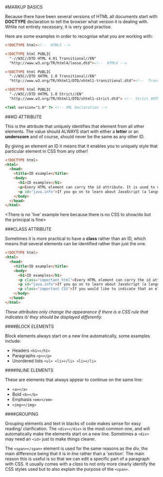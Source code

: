 #MARKUP BASICS

Because there have been several versions of HTML all documents start with __DOCTYPE__ declaration to tell the browser what version it is dealing with. WHile not entirely necessary, it is very good practise.

Here are some examples in order to recognise what you are working with:

```html
<!DOCTYPE html><!--  HTML5 -->

<!DOCTYPE html PUBLIC
  "-//W3C//DTD HTML 4.01 Transitional//EN"
  "http://www.w3.org/TR/html4/loose.dtd"><!--  HTML4 -->

<!DOCTYPE html PUBLIC
  "-//W3C//DTD XHTML 1.0 Transitional//EN"
  "http://www.w3.org/TR/Xhtml1/DTD/xhtml1-transitional.dtd"><!--  Transitional XHTML --> 1.0

<!DOCTYPE html PUBLIC
  "-//W3C//DTD XHTML 1.0 Strict//EN"
  "http://www.w3.org/TR/Xhtml1/DTD/xhtml1-strict.dtd"> <!-- Strict XHTML 1.0 -->

<?xml version="1.0" ?> <!-- XML Declaration -->
```

###ID ATTRIBUTE

This is the attribute that uniquely identifies that element from all other elements. The value should ALWAYS start with either a __letter__ or an __underscore__ and of course, should never be the same as any other ID.

By giving an element an ID it means that it enables you to uniquely style that particular element in CSS from any other!

```html
<!DOCTYPE html>
<html>
  <head>
    <title>ID example</title>
    <body>
      <h1>ID examples</h1>
      <p>Every HTML element can carry the id attribute. It is used to uniquely identify that element from other elements on the page. Its value should start with a letter or an underscore (not a number or any other character.</p>
      <p id="java.info">If you go on to learn about JavaScript (a language that allows you to add interactivity to your pages), id attributes can be used to allow the script to work with that particular element.</p>
    </body>
  </head>
</html>
```
<There is no 'live' example here because there is no CSS to show/do but the principal is fine>

###CLASS ATTRIBUTE

Sometimes it is more practical to have a __class__ rather than an ID, which means that several elements can be identified rather than just the one.

```html
<!DOCTYPE html>
<html>
  <head>
    <title>ID example</title>
    <body>
      <h1>ID examples</h1>
      <p class="important html">Every HTML element can carry the id attribute. It is used to uniquely identify that element from other elements on the page. Its value should start with a letter or an underscore (not a number or any other character.</p>
      <p id="java.info">If you go on to learn about JavaScript (a language that allows you to add interactivity to your pages), id attributes can be used to allow the script to work with that particular element.</p>
      <p class="important CSS">If you would like to indicate that an element belongs to several classes, you can separate class names with a space.</p>
    </body>
  </head>
</html>
```
*These attributes only change the appearance if there is a CSS rule that indicates it/ they should be displayed differently.*

####BLOCK ELEMENTS

Block elements always start on a new line automatically, some examples include:

   * Headers ```<h1></h1>```
   * Paragraphs ```<p></p>```
   * Unordered lists
             ```<ul>
                 <li></li>
                 <li></li>
             ```</ul>

####INLINE ELEMENTS

These are elements that always appear to continue on the same line:

   * ```<a></a>```
   * Bold ```<b></b>```
   * Emphasis ```<em></em>```
   * ```<img></img>```

####GROUPING

Grouping elements and text in blacks of code makes sense for easy reading/ clarification. The ```<div></div>``` is the most common one, and will automatically make the elements start on a new line. Sometimes a ```<div>``` may need an ```<id>``` just to make things clearer.

The ```<span></span>``` element is used for the same reasons as the div, the main difference being that it is *in line* rather than a 'section'. The main reason this is useful is so that we can edit a specific part of a paragraph with CSS. It usually comes with a *class* to not only more clearly identify the CSS styles used but to also explain the purpose of the ```<span>```.













